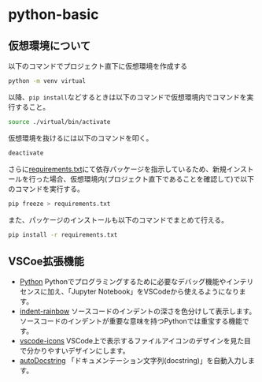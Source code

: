 # python-basic

## 仮想環境について
以下のコマンドでプロジェクト直下に仮想環境を作成する
``` sh
python -m venv virtual
```
以降、`pip install`などするときは以下のコマンドで仮想環境内でコマンドを実行すること。
``` sh
source ./virtual/bin/activate
```
仮想環境を抜けるには以下のコマンドを叩く。
``` sh
deactivate
```
さらに[requirements.txt](./requirements.txt)にて依存パッケージを指示しているため、新規インストールを行った場合、仮想環境内(プロジェクト直下であることを確認して)で以下のコマンドを実行する。
``` sh
pip freeze > requirements.txt
```
また、パッケージのインストールも以下のコマンドでまとめて行える。
``` sh
pip install -r requirements.txt
```

## VSCoe拡張機能
- [Python](https://marketplace.visualstudio.com/items?itemName=ms-python.python)
  Pythonでプログラミングするために必要なデバッグ機能やインテリセンスに加え、「Jupyter Notebook」をVSCodeから使えるようになります。
- [indent-rainbow](https://marketplace.visualstudio.com/items?itemName=oderwat.indent-rainbow)
  ソースコードのインデントの深さを色分けして表示します。ソースコードのインデントが重要な意味を持つPythonでは重宝する機能です。
- [vscode-icons](https://marketplace.visualstudio.com/items?itemName=vscode-icons-team.vscode-icons)
  VSCode上で表示するファイルアイコンのデザインを見た目で分かりやすいデザインにします。
- [autoDocstring](https://marketplace.visualstudio.com/items?itemName=njpwerner.autodocstring)
  「ドキュメンテーション文字列(docstring)」を自動入力します。
  
